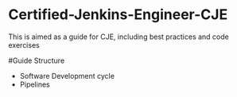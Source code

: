 # Certified-Jenkins-Engineer-CJE
This is aimed as a guide for CJE, including best practices and code exercises



#Guide Structure

- Software Development cycle
- Pipelines

